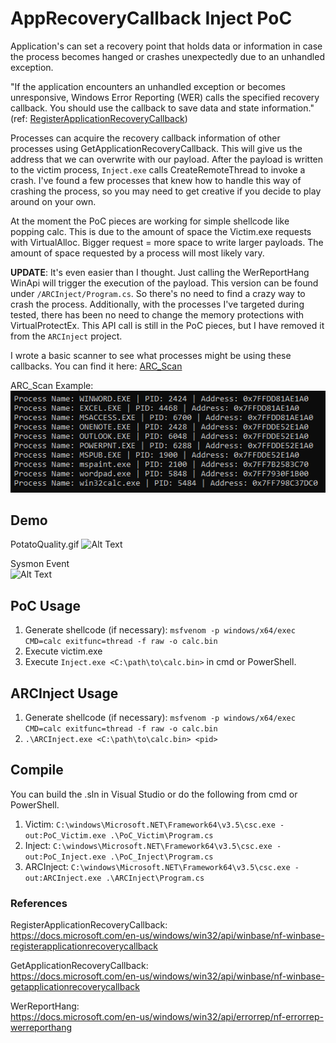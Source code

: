 # AppRecoveryCallback Inject PoC

Application's can set a recovery point that holds data or information in case the process becomes hanged or crashes unexpectedly due to an unhandled exception.

"If the application encounters an unhandled exception or becomes unresponsive, Windows Error Reporting (WER) calls the specified recovery callback. You should use the callback to save data and state information." (ref: [RegisterApplicationRecoveryCallback](https://docs.microsoft.com/en-us/windows/win32/api/winbase/nf-winbase-registerapplicationrecoverycallback))

Processes can acquire the recovery callback information of other processes using GetApplicationRecoveryCallback. This will give us the address that we can overwrite with our payload. After the payload is written to the victim process, `Inject.exe` calls CreateRemoteThread to invoke a crash. I've found a few processes that knew how to handle this way of crashing the process, so you may need to get creative if you decide to play around on your own. 

At the moment the PoC pieces are working for simple shellcode like popping calc. This is due to the amount of space the Victim.exe requests with VirtualAlloc. Bigger request = more space to write larger payloads. The amount of space requested by a process will most likely vary.  

**UPDATE**: It's even easier than I thought. Just calling the WerReportHang WinApi will trigger the execution of the payload. This version can be found under `/ARCInject/Program.cs`. So there's no need to find a crazy way to crash the process. Additionally, with the processes I've targeted during tested, there has been no need to change the memory protections with VirtualProtectEx. This API call is still in the PoC pieces, but I have removed it from the `ARCInject` project. 

I wrote a basic scanner to see what processes might be using these callbacks. You can find it here: [ARC_Scan](https://gist.github.com/Wra7h/7b6c2ad5d4970891195c167013373cc4)

ARC_Scan Example:  
![Alt Text](/images/ARC_Scan.png)


## Demo
PotatoQuality.gif
![Alt Text](/images/AppRecoverInject.gif)

Sysmon Event  
![Alt Text](/images/SysmonProcessCreation.png)

## PoC Usage
1. Generate shellcode (if necessary): `msfvenom -p windows/x64/exec CMD=calc exitfunc=thread -f raw -o calc.bin`
2. Execute victim.exe
3. Execute `Inject.exe <C:\path\to\calc.bin>` in cmd or PowerShell.

## ARCInject Usage
1. Generate shellcode (if necessary): `msfvenom -p windows/x64/exec CMD=calc exitfunc=thread -f raw -o calc.bin`
2. `.\ARCInject.exe <C:\path\to\calc.bin> <pid>`

## Compile
You can build the .sln in Visual Studio or do the following from cmd or PowerShell.  
1. Victim: `C:\windows\Microsoft.NET\Framework64\v3.5\csc.exe -out:PoC_Victim.exe .\PoC_Victim\Program.cs`
2. Inject: `C:\windows\Microsoft.NET\Framework64\v3.5\csc.exe -out:PoC_Inject.exe .\PoC_Inject\Program.cs`
3. ARCInject: `C:\windows\Microsoft.NET\Framework64\v3.5\csc.exe -out:ARCInject.exe .\ARCInject\Program.cs`

### References
RegisterApplicationRecoveryCallback:  
https://docs.microsoft.com/en-us/windows/win32/api/winbase/nf-winbase-registerapplicationrecoverycallback  

GetApplicationRecoveryCallback:  
https://docs.microsoft.com/en-us/windows/win32/api/winbase/nf-winbase-getapplicationrecoverycallback

WerReportHang:  
https://docs.microsoft.com/en-us/windows/win32/api/errorrep/nf-errorrep-werreporthang
